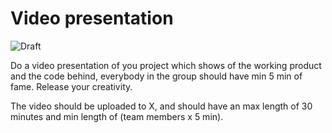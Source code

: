 # Video presentation

![Draft](/dataatkomst/assets/images/draft.png)

Do a video presentation of you project which shows of the working product and the code behind, everybody in the group should have min 5 min of fame. Release your creativity.

The video should be uploaded to X, and should have an max length of 30 minutes and min length of (team members x 5 min).